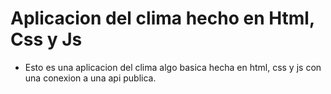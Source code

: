 # Aplicacion del clima hecho en Html, Css y Js 
- Esto es una aplicacion del clima algo basica hecha en html, css y js con una conexion a una api publica.
